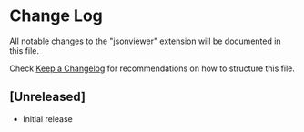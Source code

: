 # Change Log

All notable changes to the "jsonviewer" extension will be documented in this file.

Check [Keep a Changelog](http://keepachangelog.com/) for recommendations on how to structure this file.

## [Unreleased]

- Initial release